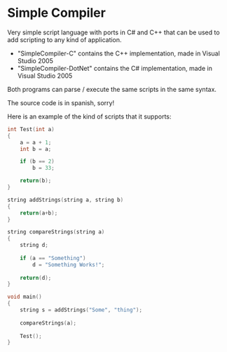Simple Compiler
===============

Very simple script language with ports in C# and C++ that can be used to add scripting to any kind of application.

- "SimpleCompiler-C" contains the C++ implementation, made in Visual Studio 2005
- "SimpleCompiler-DotNet" contains the C# implementation, made in Visual Studio 2005

Both programs can parse / execute the same scripts in the same syntax.

The source code is in spanish, sorry!

Here is an example of the kind of scripts that it supports:
```C
int Test(int a) 
{
	a = a + 1;
	int b = a;

	if (b == 2)
		b = 33;

	return(b);
}

string addStrings(string a, string b)
{
	return(a+b);
}

string compareStrings(string a)
{
	string d;
	
	if (a == "Something")
		d = "Something Works!";
		
	return(d);		
}

void main()
{
	string s = addStrings("Some", "thing");
	
	compareStrings(a);
	
	Test();
}
```
